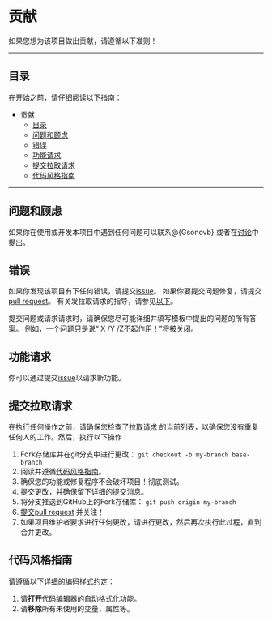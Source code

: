 # 贡献

如果您想为该项目做出贡献，请遵循以下准则！

---

## 目录

在开始之前，请仔细阅读以下指南：


- [贡献](#贡献)
  - [目录](#目录)
  - [问题和顾虑](#问题和顾虑)
  - [错误](#错误)
  - [功能请求](#功能请求)
  - [提交拉取请求](#提交拉取请求)
  - [代码风格指南](#代码风格指南)



---



## 问题和顾虑

如果你在使用或开发本项目中遇到任何问题可以联系@{Gsonovb} 或者在[讨论](https://github.com/Gsonovb/DockerVolumeFileWatcher/discussions/new)中提出。


## 错误

如果你发现该项目有下任何错误，请提交[issue][2]。
如果你要提交问题修复，请提交[pull request][3]。
有关发拉取请求的指导，请参见[以下](#提交拉取请求)。



提交问题或请求请求时，请确保您尽可能详细并填写模板中提出的问题的所有答案。
例如，一个问题只是说“ X /Y /Z不起作用！”将被关闭。



## 功能请求

你可以通过提交[issue][2]以请求新功能。



## 提交拉取请求

在执行任何操作之前，请确保您检查了[拉取请求][4] 的当前列表，以确保您没有重复任何人的工作。然后，执行以下操作：

1. Fork存储库并在git分支中进行更改： `git checkout -b my-branch base-branch`
2. 阅读并遵循[代码风格指南](#代码风格指南)。
3. 确保您的功能或修复程序不会破坏项目！彻底测试。
4. 提交更改，并确保留下详细的提交消息。
5. 将分支推送到GitHub上的Fork存储库： `git push origin my-branch`
6. [提交pull request][3] 并关注！
7. 如果项目维护者要求进行任何更改，请进行更改，然后再次执行此过程，直到合并更改。


## 代码风格指南

请遵循以下详细的编码样式约定：

1. 请**打开**代码编辑器的自动格式化功能。
2. 请**移除**所有未使用的变量，属性等。




[2]: https://github.com/Gsonovb/DockerVolumeFileWatcher/issues/new
[3]: https://github.com/Gsonovb/DockerVolumeFileWatcher/compare
[4]: https://github.com/Gsonovb/DockerVolumeFileWatcher/pulls

